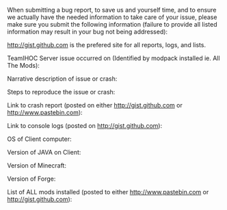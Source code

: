 When submitting a bug report, to save us and yourself time, and to ensure we actually have the needed information to take care 
of your issue, please make sure you submit the following information (failure to provide all listed information may result in 
your bug not being addressed):

http://gist.github.com is the prefered site for all reports, logs, and lists.

TeamIHOC Server issue occurred on (Identified by modpack installed ie. All The Mods):

Narrative description of issue or crash:

Steps to reproduce the issue or crash:

Link to crash report (posted on either http://gist.github.com or http://www.pastebin.com):

Link to console logs (posted on http://gist.github.com):

OS of Client computer:

Version of JAVA on Client:

Version of Minecraft:

Version of Forge:

List of ALL mods installed (posted to either http://www.pastebin.com or http://gist.github.com):
